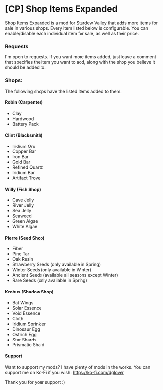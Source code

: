 # [CP] Shop Items Expanded

Shop Items Expanded is a mod for Stardew Valley that adds more items for sale in various shops. Every item listed below is configurable. You can enable/disable each individual item for sale, as well as their price.

### Requests

I'm open to requests. If you want more items added, just leave a comment that specifies the item you want to add, along with the shop you believe it should be added to.

### Shops:

The following shops have the listed items added to them.

#### Robin (Carpenter)

- Clay
- Hardwood
- Battery Pack 

#### Clint (Blacksmith)

- Iridium Ore
- Copper Bar
- Iron Bar
- Gold Bar
- Refined Quartz
- Iridium Bar
- Artifact Trove

#### Willy (Fish Shop)

- Cave Jelly
- River Jelly
- Sea Jelly
- Seaweed
- Green Algae
- White Algae

#### Pierre (Seed Shop)

- Fiber
- Pine Tar
- Oak Resin
- Strawberry Seeds (only available in Spring)
- Winter Seeds (only available in Winter)
- Ancient Seeds (available all seasons except Winter)
- Rare Seeds (only available in Spring)

#### Krobus (Shadow Shop)

- Bat Wings
- Solar Essence
- Void Essence
- Cloth
- Iridium Sprinkler
- Dinosaur Egg
- Ostrich Egg
- Star Shards
- Prismatic Shard

#### Support

Want to support my mods? I have plenty of mods in the works. You can support me on Ko-Fi if you wish: https://ko-fi.com/dglover

Thank you for your support :)